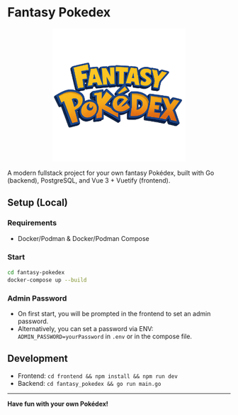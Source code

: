 
# Fantasy Pokedex
<p align="center">
  <img src="frontend/src/assets/fantasy-pokedex-logo.png" alt="Fantasy Pokedex Logo" width="300" />
</p>

A modern fullstack project for your own fantasy Pokédex, built with Go (backend), PostgreSQL, and Vue 3 + Vuetify (frontend).

## Setup (Local)

### Requirements
- Docker/Podman & Docker/Podman Compose

### Start
```bash
cd fantasy-pokedex
docker-compose up --build
```

### Admin Password
- On first start, you will be prompted in the frontend to set an admin password.
- Alternatively, you can set a password via ENV: `ADMIN_PASSWORD=yourPassword` in `.env` or in the compose file.

## Development
- Frontend: `cd frontend && npm install && npm run dev`
- Backend: `cd fantasy_pokedex && go run main.go`

---

**Have fun with your own Pokédex!**
